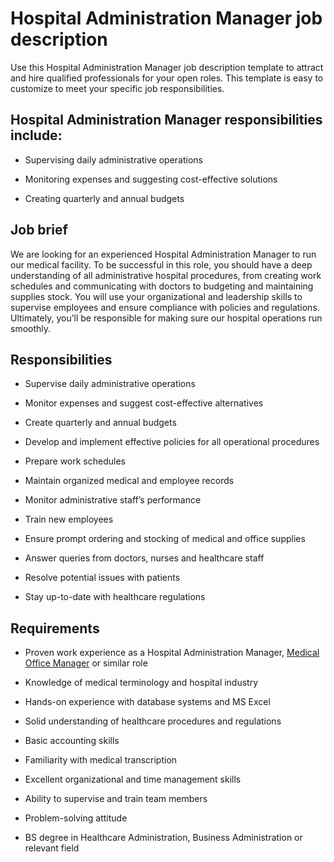 # Hospital Administration Manager job description
Use this Hospital Administration Manager job description template to attract and hire qualified professionals for your open roles. This template is easy to customize to meet your specific job responsibilities.


## Hospital Administration Manager responsibilities include:
* Supervising daily administrative operations

* Monitoring expenses and suggesting cost-effective solutions

* Creating quarterly and annual budgets


## Job brief

We are looking for an experienced Hospital Administration Manager to run our medical facility.
To be successful in this role, you should have a deep understanding of all administrative hospital procedures, from creating work schedules and communicating with doctors to budgeting and maintaining supplies stock. You will use your organizational and leadership skills to supervise employees and ensure compliance with policies and regulations.
Ultimately, you’ll be responsible for making sure our hospital operations run smoothly.


## Responsibilities

* Supervise daily administrative operations

* Monitor expenses and suggest cost-effective alternatives

* Create quarterly and annual budgets

* Develop and implement effective policies for all operational procedures

* Prepare work schedules

* Maintain organized medical and employee records

* Monitor administrative staff’s performance

* Train new employees

* Ensure prompt ordering and stocking of medical and office supplies

* Answer queries from doctors, nurses and healthcare staff

* Resolve potential issues with patients

* Stay up-to-date with healthcare regulations


## Requirements

* Proven work experience as a Hospital Administration Manager, <a href="https://resources.workable.com/medical-office-manager-job-description" target="_blank">Medical Office Manager</a> or similar role

* Knowledge of medical terminology and hospital industry

* Hands-on experience with database systems and MS Excel

* Solid understanding of healthcare procedures and regulations

* Basic accounting skills

* Familiarity with medical transcription

* Excellent organizational and time management skills

* Ability to supervise and train team members

* Problem-solving attitude

* BS degree in Healthcare Administration, Business Administration or relevant field

